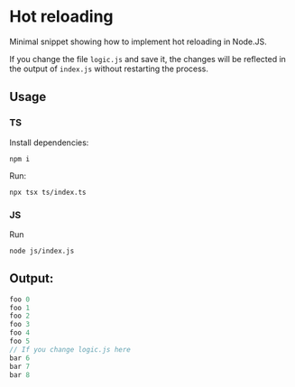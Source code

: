 # Hot reloading

Minimal snippet showing how to implement hot reloading in Node.JS.

If you change the file `logic.js` and save it, the changes will be reflected in the output of `index.js` without restarting the process.

## Usage

### TS

Install dependencies:

```
npm i
```

Run:

```
npx tsx ts/index.ts
```

### JS

Run

```
node js/index.js
```

## Output:

```javascript
foo 0
foo 1
foo 2
foo 3
foo 4
foo 5
// If you change logic.js here
bar 6
bar 7
bar 8
```

